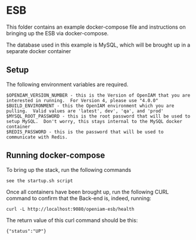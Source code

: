 # ESB

This folder contains an example docker-compose file and instructions on bringing up the ESB via docker-compose.

The database used in this example is MySQL, which will be brought up in a separate docker container

## Setup

The following environment variables are required.

```
$OPENIAM_VERSION_NUMBER - this is the Version of OpenIAM that you are interested in running.  For Version 4, please use "4.0.0"
$BUILD_ENVIRONMENT - this the OpenIAM environment which you are pulling.  Valid values are 'latest', dev', 'qa', and 'prod'
$MYSQL_ROOT_PASSWORD - this is the root password that will be used to setup MySQL.  Don't worry, this stays internal to the MySQL docker container
$REDIS_PASSWORD - this is the password that will be used to communicate with Redis.
```

## Running docker-compose

To bring up the stack, run the following commands
```
see the startup.sh script
```

Once all containers have been brought up, run the following CURL command to confirm that the Back-end is, indeed, running:

```
curl -L http://localhost:9080/openiam-esb/health
```

The return value of this curl command should be this:
```
{"status":"UP"}
```
